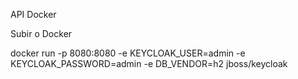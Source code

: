 API Docker 

Subir o Docker 

docker run -p 8080:8080 -e KEYCLOAK_USER=admin -e KEYCLOAK_PASSWORD=admin -e DB_VENDOR=h2 jboss/keycloak

